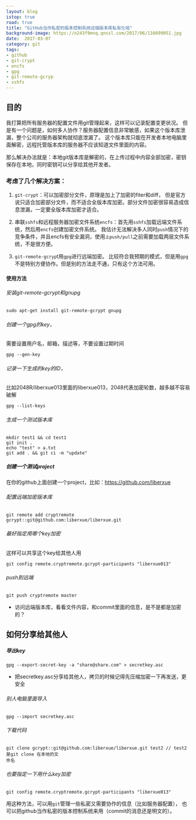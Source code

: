 ```yaml
---
layout: blog
istop: true
road: true
title: "GitHub当作私密的版本控制系统远端版本库私有化哈"
background-image: https://o243f9mnq.qnssl.com/2017/06/116099051.jpg
date:  2017-03-07
category: git
tags:
- github
- git-crypt
- encfs
- gpg
- git-remote-gcryp
- sshfs
---
```

 
## 目的
 
我打算把所有服务器的配置文件用git管理起来，这样可以记录配置变更状况。 但是有一个问题是，如何多人协作？服务器配置信息非常敏感，如果这个版本库泄漏，整个公司的服务器架构就彻底泄漏了。 这个版本库只能在开发者本地电脑里面解密，远程托管版本库的服务器不应该知道文件里面的内容。

那么解决办法就是：本地git版本库是解密的，在上传过程中内容全部加密，密钥保存在本地，同时密钥可以分享给其他开发者。

### 考虑了几个解决方案：

1. ``git-crypt``：可以加密部分文件，原理是加上了加密的fiter和diff， 但是官方说只适合加密部分文件，而不适合全版本库加密。部分文件加密很容易造成信息泄漏，一定要全版本库加密才适合。

2. 串联``sshfs``和远程服务器加密文件系统``encfs``：首先用``sshfs``加载远端文件系统，然后用``encfs``创建加密文件系统。 我估计无法解决多人同时``push``情况下的竞争条件，并且encfs有安全漏洞，使用``上push/pull``之前需要加载两层文件系统，不是很方便。

3. ``git-remote-gcryp``t用``gpg``进行远端加密。 比较符合我预期的模式，但是用``gpg``不是特别方便协作。但是别的方法走不通，只有这个方法可用。

#### 使用方法


######  安装git-remote-gcrypt和gnupg
```
sudo apt-get install git-remote-gcrypt gnupg
```
###### 创建一个gpg的key，
 需要设置用户名，邮箱，描述等，不要设置过期时间
```
gpg --gen-key
```
###### 记录一下生成的key的ID，

比如2048R/liberxue013里面的liberxue013，2048代表加密轮数，越多越不容易破解
```
gpg --list-keys
```
###### 生成一个测试版本库
```
mkdir test1 && cd test1
git init .
echo "test" > a.txt
git add . && git ci -m "update"
```
##### 创建一个测试project

在你的github上面创建一个project，比如：https://github.com/liberxue

######  配置远端加密版本库
```
git remote add cryptremote gcrypt::git@github.com:liberxue/liberxue.git
```
###### 最好指定用哪个key加密
 这样可以共享这个key给其他人用
```
git config remote.cryptremote.gcrypt-participants "liberxue013"
```
###### push到远端
```
git push cryptremote master
```
* 访问远端版本库，看看文件内容，和commit里面的信息，是不是都是加密的？

## 如何分享给其他人


##### 导出key
```
gpg --export-secret-key -a "share@share.com" > secretkey.asc
```
- 把secretkey.asc分享给其他人，拷贝的时候记得先压缩加密一下再发送，更安全

###### 别人电脑里面导入
```
gpg --import secretkey.asc
```
###### 下载代码
```
git clone gcrypt::git@github.com:liberxue/liberxue.git test2 // test2是git clone 在本地的文
件名
```
###### 也要指定一下用什么key加密
```
git config remote.cryptremote.gcrypt-participants "liberxue013"

```

用这种方法，可以用``git``管理一些私密又需要协作的信息（比如服务器配置）， 也可以把github当作私密的版本控制系统来用（commit的消息还是明文的）。




